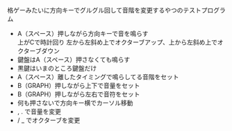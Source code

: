格ゲーみたいに方向キーでグルグル回して音階を変更するやつのテストプログラム
* A（スペース）押しながら方向キーで音を鳴らす<br>
上がCで時計回り
左から左斜め上でオクターブアップ、上から左斜め上でオクターブダウン
* 鍵盤はA（スペース）押さなくても鳴らす
* 黒鍵はいまのところ鍵盤だけ
* A（スペース）離したタイミングで鳴らしてる音階をセット
* B（GRAPH）押しながら上下で音量をセット
* B（GRAPH）押しながら左右で音符をセット
* 何も押さないで方向キー横でカーソル移動
* , . で音量を変更
* / _ でオクターブを変更

